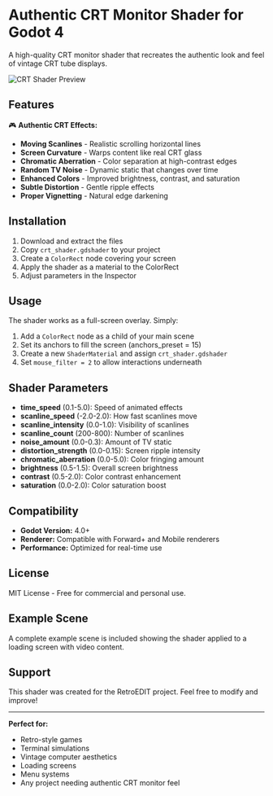 # Authentic CRT Monitor Shader for Godot 4

A high-quality CRT monitor shader that recreates the authentic look and feel of vintage CRT tube displays.

![CRT Shader Preview](preview.png)

## Features

🎮 **Authentic CRT Effects:**
- **Moving Scanlines** - Realistic scrolling horizontal lines
- **Screen Curvature** - Warps content like real CRT glass
- **Chromatic Aberration** - Color separation at high-contrast edges  
- **Random TV Noise** - Dynamic static that changes over time
- **Enhanced Colors** - Improved brightness, contrast, and saturation
- **Subtle Distortion** - Gentle ripple effects
- **Proper Vignetting** - Natural edge darkening

## Installation

1. Download and extract the files
2. Copy `crt_shader.gdshader` to your project
3. Create a `ColorRect` node covering your screen
4. Apply the shader as a material to the ColorRect
5. Adjust parameters in the Inspector

## Usage

The shader works as a full-screen overlay. Simply:

1. Add a `ColorRect` node as a child of your main scene
2. Set its anchors to fill the screen (anchors_preset = 15)
3. Create a new `ShaderMaterial` and assign `crt_shader.gdshader`
4. Set `mouse_filter = 2` to allow interactions underneath

## Shader Parameters

- **time_speed** (0.1-5.0): Speed of animated effects
- **scanline_speed** (-2.0-2.0): How fast scanlines move
- **scanline_intensity** (0.0-1.0): Visibility of scanlines
- **scanline_count** (200-800): Number of scanlines
- **noise_amount** (0.0-0.3): Amount of TV static
- **distortion_strength** (0.0-0.15): Screen ripple intensity
- **chromatic_aberration** (0.0-5.0): Color fringing amount
- **brightness** (0.5-1.5): Overall screen brightness
- **contrast** (0.5-2.0): Color contrast enhancement
- **saturation** (0.0-2.0): Color saturation boost

## Compatibility

- **Godot Version:** 4.0+
- **Renderer:** Compatible with Forward+ and Mobile renderers
- **Performance:** Optimized for real-time use

## License

MIT License - Free for commercial and personal use.

## Example Scene

A complete example scene is included showing the shader applied to a loading screen with video content.

## Support

This shader was created for the RetroEDIT project. Feel free to modify and improve!

---

**Perfect for:**
- Retro-style games
- Terminal simulations  
- Vintage computer aesthetics
- Loading screens
- Menu systems
- Any project needing authentic CRT monitor feel
